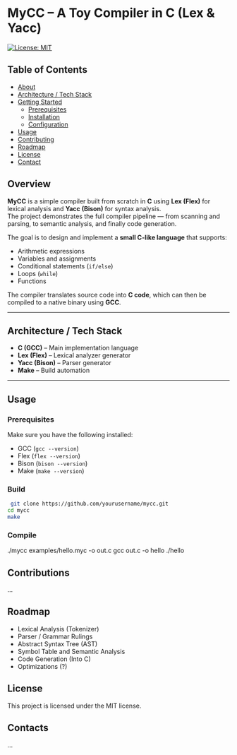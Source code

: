 # MyCC – A Toy Compiler in C (Lex & Yacc)

[![License: MIT](https://img.shields.io/badge/License-MIT-lightgrey.svg)](LICENSE) 

## Table of Contents

- [About](#overview)  
- [Architecture / Tech Stack](#architecture--tech-stack)  
- [Getting Started](#usage)  
  - [Prerequisites](#prerequisites)  
  - [Installation](#build)  
  - [Configuration](#compilation)   
- [Usage](#usage)  
- [Contributing](#contributing)  
- [Roadmap](#roadmap)  
- [License](#license)  
- [Contact](#contact)  

## Overview
**MyCC** is a simple compiler built from scratch in **C** using **Lex (Flex)** for lexical analysis and **Yacc (Bison)** for syntax analysis.  
The project demonstrates the full compiler pipeline — from scanning and parsing, to semantic analysis, and finally code generation.  

The goal is to design and implement a **small C-like language** that supports:
- Arithmetic expressions  
- Variables and assignments  
- Conditional statements (`if/else`)  
- Loops (`while`)  
- Functions  

The compiler translates source code into **C code**, which can then be compiled to a native binary using **GCC**.

---

## Architecture / Tech Stack
- **C (GCC)** – Main implementation language  
- **Lex (Flex)** – Lexical analyzer generator  
- **Yacc (Bison)** – Parser generator  
- **Make** – Build automation  

---

## Usage

### Prerequisites
Make sure you have the following installed:
- GCC (`gcc --version`)
- Flex (`flex --version`)
- Bison (`bison --version`)
- Make (`make --version`)

### Build
```bash
 git clone https://github.com/yourusername/mycc.git
cd mycc
make
```

### Compile
./mycc examples/hello.myc -o out.c
gcc out.c -o hello
./hello

## Contributions 

... 

## Roadmap
 
- Lexical Analysis (Tokenizer)
- Parser / Grammar Rulings
- Abstract Syntax Tree (AST)
- Symbol Table and Semantic Analysis 
- Code Generation (Into C)
- Optimizations (?)

## License 

This project is licensed under the MIT license. 

##  Contacts

...
